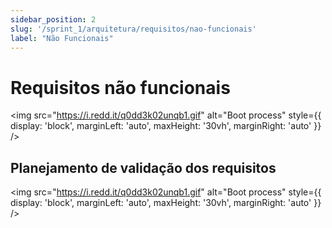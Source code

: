 ```yaml
---
sidebar_position: 2
slug: '/sprint_1/arquitetura/requisitos/nao-funcionais'
label: "Não Funcionais"
---
```


# Requisitos não funcionais

<img src="https://i.redd.it/q0dd3k02unqb1.gif" alt="Boot process" style={{ display: 'block', marginLeft: 'auto', maxHeight: '30vh', marginRight: 'auto' }} />

## Planejamento de validação dos requisitos

<img src="https://i.redd.it/q0dd3k02unqb1.gif" alt="Boot process" style={{ display: 'block', marginLeft: 'auto', maxHeight: '30vh', marginRight: 'auto' }} />